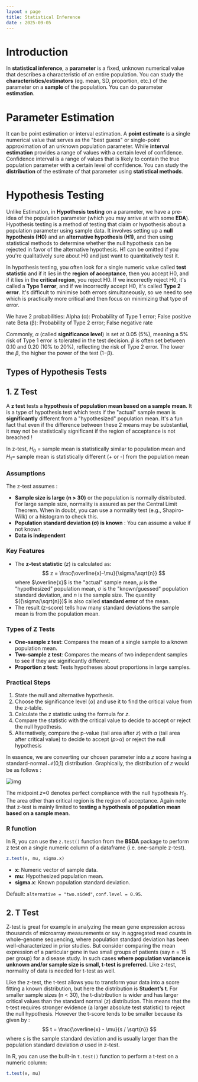 ```yaml
---
layout : page
title: Statistical Inference
date : 2025-09-05
---
```

# Introduction

In **statistical inference**, a **parameter** is a fixed, unknown numerical value that describes a characteristic of an entire population. You can study the **characteristics/estimators** (eg. mean, SD, proportion, etc.) of the parameter on a **sample** of the population. You can do parameter **estimation**.

# Parameter Estimation

It can be point estimation or interval estimation. A **point estimate** is a single numerical value that serves as the "best guess" or single-point approximation of an unknown population parameter. While **interval estimation** provides a range of values with a certain level of confidence. Confidence interval is a range of values that is likely to contain the true population parameter with a certain level of confidence. You can study the **distribution** of the estimate of that parameter using **statistical methods**.

# Hypothesis Testing

Unlike Estimation, in **Hypothesis testing** on a parameter, we have a pre-idea of the population parameter (which you may arrive at with some **EDA**). Hypothesis testing is a method of testing that claim or hypothesis about a population parameter using sample data. It involves setting up a **null hypothesis (H0)** and an **alternative hypothesis (H1)**, and then using statistical methods to determine whether the null hypothesis can be rejected in favor of the alternative hypothesis. H1 can be omitted if you you're qualitatively sure about H0 and just want to quantitatively test it.

In hypothesis testing, you often look for a single numeric value called **test statistic** and if it lies in the **region of acceptance**, then you accept H0, and if it lies in the **critical region**, you reject H0. If we incorrectly reject H0, it's called a **Type 1 error**, and if we incorrectly accept H0, it's called **Type 2 error**. It's difficult to minimise both errors simultaneously, so we need to see which is practically more critical and then focus on minimizing that type of error.

We have 2 probabilities:
Alpha (α): Probability of Type 1 error; False positive rate
Beta (β): Probability of Type 2 error; False negative rate

Commonly, $\alpha$ (called **significance level**) is set at 0.05 (5%), meaning a 5% risk of Type 1 error is tolerated in the test decision. $\beta$ is often set between 0.10 and 0.20 (10% to 20%), reflecting the risk of Type 2 error. The lower the $\beta$, the higher the power of the test (1−β).

## Types of Hypothesis Tests

##  1.   Z Test

A **z test** tests a **hypothesis of population mean based on a sample mean**. It is a type of hypothesis test which tests if the "actual" sample mean is **significantly** different from a "hypothesized" population mean. It's a fun fact that even if the difference between these 2 means may be substantial, it may not be statistically significant if the region of acceptance is not breached !

In z-test,  $H_0$ = sample mean is statistically similar to population mean
and $H_1$= sample mean is statistically different (+ or -) from the population mean

### Assumptions
The z-test assumes :
-   **Sample size is large (n > 30)** or the population is normally distributed. For large sample size, normality is assured as per the Central Limit Theorem. When in doubt, you can use a normality test (e.g., Shapiro-Wilk) or a histogram to check this.
-   **Population standard deviation (σ) is known** : You can assume a value if not known.
-   **Data is independent**

### Key Features


- The **z-test statistic** ($z$) is calculated as:
  $$
  z = \frac{\overline{x}-\mu}{\sigma/\sqrt{n}}
  $$
  where $\overline{x}$ is the "actual" sample mean, $\mu$ is the "hypothesized" population mean, $\sigma$ is the "known/guessed" population standard deviation, and $n$ is the sample size. The quantity $({\sigma/\sqrt{n}})$ is also called **standard error** of the mean.
- The result (z-score) tells how many standard deviations the sample mean is from the population mean.

### Types of Z Tests

- **One-sample z test**: Compares the mean of a single sample to a known population mean.
- **Two-sample z test**: Compares the means of two independent samples to see if they are significantly different.
- **Proportion z test**: Tests hypotheses about proportions in large samples.

### Practical Steps

1. State the null and alternative hypothesis.
2. Choose the significance level ($\alpha$) and use it to find the critical value from the z-table.
3. Calculate the z statistic using the formula for $z$.
4. Compare the statistic with the critical value to decide to accept or reject the null hypothesis.
5. Alternatively, compare the p-value (tail area after $z)$ with $\alpha$ (tail area after critical value) to decide to accept ($p$>$\alpha$) or reject the null hypothesis

In essence, we are converting our chosen parameter into a $z$ score having a standard-normal $\mathcal{N}$(0,1) distribution. Graphically, the distribution of $z$ would be as follows :

![img](https://i.postimg.cc/4xfrnd25/Screenshot-2025-09-06-at-02-22-31-Python-Playground-Programiz.png)

The midpoint $z$=0 denotes perfect compliance with the null hypothesis $H_0$. The area other than critical region is the region of acceptance. Again note that z-test is mainly limited to **testing a hypothesis of population mean based on a sample mean**.


### R function

In R, you can use the `z.test()` function from the **BSDA** package to perform z test on a single numeric column of a dataframe (i.e. one-sample z-test).
```R
z.test(x, mu, sigma.x)
```
- **x**: Numeric vector of sample data.
- **mu**: Hypothesized population mean.
- **sigma.x**: Known population standard deviation.

Default: `alternative = "two.sided"`, `conf.level = 0.95`.



## 2. T Test

Z-test is great for example in analyzing the mean gene expression across thousands of microarray measurements or say in aggregated read counts in whole-genome sequencing, where population standard deviation has been well-characterized in prior studies. But consider comparing the mean expression of a particular gene in two small groups of patients (say n = 15 per group) for a disease study. In such cases **where population variance is unknown and/or sample size is small, t-test is preferred.** Like z-test, normality of data is needed for t-test as well.

Like the z-test, the t-test allows you to transform your data into a score fitting a known distribution, but here the distribution is **Student’s t**. For smaller sample sizes (n < 30), the t-distribution is wider and has larger critical values than the standard normal (z) distribution. This means that the t-test requires stronger evidence (a larger absolute test statistic) to reject the null hypothesis. However the t-score tends to be smaller because its given by :
  $$
  t = \frac{\overline{x} - \mu}{s / \sqrt{n}}
  $$
  where $s$ is the sample standard deviation and is usually larger than the population standard deviation $\sigma$ used in z-test.

In R, you can use the built-in `t.test()` function to perform a t-test on a numeric column:
```R
t.test(x, mu)
```
